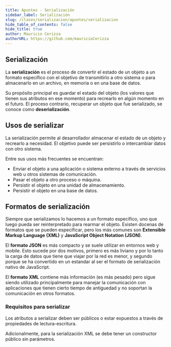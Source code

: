 ```yaml
---
title: Apuntes - Serialización
sidebar_label: Serialización
slug: /clases/serializacion/apuntes/serializacion
hide_table_of_contents: false
hide_title: true
author: Mauricio Cerizza
authorURL: https://github.com/mauricioCerizza
---
```

## Serialización
La **serialización** es el proceso de convertir el estado de un objeto a un formato específico con el objetivo de transmitirlo a otro sistema o para almacenarlo en un archivo, en memoria o en una base de datos.

Su propósito principal es guardar el estado del objeto (los valores que tienen sus atributos en ese momento) para recrearlo en algún momento en el futuro. El proceso contrario, recuperar un objeto que fue serializado, se conoce como **deserialización**. 

## Usos de serializar
La serialización permite al desarrollador almacenar el estado de un objeto y recrearlo a necesidad. El objetivo puede ser persistirlo o intercambiar datos con otro sistema. 

Entre sus usos más frecuentes se encuentran:
* Enviar el objeto a una aplicación o sistema externo a través de servicios web u otros sistemas de comunicación.
* Pasar el objeto a otro proceso o máquina.
* Persistir el objeto en una unidad de almacenamiento.
* Persistir el objeto en una base de datos.

## Formatos de serialización
Siempre que serializamos lo hacemos a un formato específico, uno que luego pueda ser reinterpretado para rearmar el objeto. Existen docenas de formatos que se pueden especificar, pero los más comunes son **Extensible Markup Language (XML)** y **JavaScript Object Notation (JSON)**.

El **formato JSON** es más compacto y se suele utilizar en entornos web y mobile. Esto sucede por dos motivos, primero es más liviano y por lo tanto la carga de datos que tiene que viajar por la red es menor, y segundo porque se ha convertido en un estandar al ser el formato de serialización nativo de JavaScript. 

El **formato XML** contiene más información (es más pesado) pero sigue siendo utilizado principalmente para manejar la comunicación con aplicaciones que tienen cierto tiempo de antiguedad y no soportan la comunicación en otros formatos.

### Requisitos para serializar
Los atributos a serializar deben ser públicos o estar expuestos a través de propiedades de lectura-escritura.

Adicionalmente, para la serialización XML se debe tener un constructor público sin parámetros.
